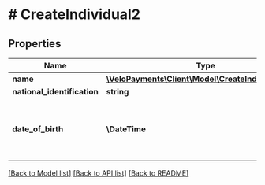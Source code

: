 # # CreateIndividual2

## Properties

Name | Type | Description | Notes
------------ | ------------- | ------------- | -------------
**name** | [**\VeloPayments\Client\Model\CreateIndividualName**](CreateIndividualName.md) |  |
**national_identification** | **string** |  | [optional]
**date_of_birth** | **\DateTime** | Must not be date in future. Example - 1970-05-20 |

[[Back to Model list]](../../README.md#models) [[Back to API list]](../../README.md#endpoints) [[Back to README]](../../README.md)

